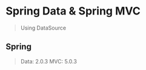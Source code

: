 Spring Data & Spring MVC
========================

>Using DataSource

Spring
---------

> Data: 2.0.3
> MVC: 5.0.3
